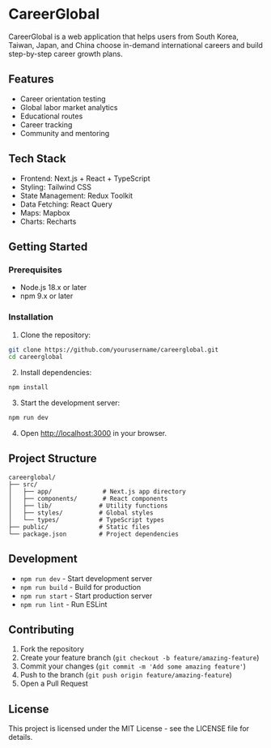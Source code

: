 # CareerGlobal

CareerGlobal is a web application that helps users from South Korea, Taiwan, Japan, and China choose in-demand international careers and build step-by-step career growth plans.

## Features

- Career orientation testing
- Global labor market analytics
- Educational routes
- Career tracking
- Community and mentoring

## Tech Stack

- Frontend: Next.js + React + TypeScript
- Styling: Tailwind CSS
- State Management: Redux Toolkit
- Data Fetching: React Query
- Maps: Mapbox
- Charts: Recharts

## Getting Started

### Prerequisites

- Node.js 18.x or later
- npm 9.x or later

### Installation

1. Clone the repository:
```bash
git clone https://github.com/yourusername/careerglobal.git
cd careerglobal
```

2. Install dependencies:
```bash
npm install
```

3. Start the development server:
```bash
npm run dev
```

4. Open [http://localhost:3000](http://localhost:3000) in your browser.

## Project Structure

```
careerglobal/
├── src/
│   ├── app/              # Next.js app directory
│   ├── components/       # React components
│   ├── lib/             # Utility functions
│   ├── styles/          # Global styles
│   └── types/           # TypeScript types
├── public/              # Static files
└── package.json         # Project dependencies
```

## Development

- `npm run dev` - Start development server
- `npm run build` - Build for production
- `npm run start` - Start production server
- `npm run lint` - Run ESLint

## Contributing

1. Fork the repository
2. Create your feature branch (`git checkout -b feature/amazing-feature`)
3. Commit your changes (`git commit -m 'Add some amazing feature'`)
4. Push to the branch (`git push origin feature/amazing-feature`)
5. Open a Pull Request

## License

This project is licensed under the MIT License - see the LICENSE file for details. 